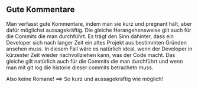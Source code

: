 ## Gute Kommentare
Man verfasst gute Kommentare, indem man sie kurz und pregnant hält, aber 
dafür möglichst aussagekräftig. Die gleiche Herangehensweise gilt auch
für die Commits die man durchführt. Es trägt den Sinn dahinter, dass ein Developer 
sich nach langer Zeit ein altes Projekt aus bestimmten Gründen ansehen muss.
In diesem Fall wäre es natürlich ideal, wenn der Developer in kürzester Zeit wieder
nachvollziehen kann, was der Code macht. Das gleiche gilt natürlich auch für die Commits die man 
durchführt und wenn man mit git log die historie dieser commits betrachetn muss.

Also keine Romane! ==> So kurz und aussagekräftig wie möglich!